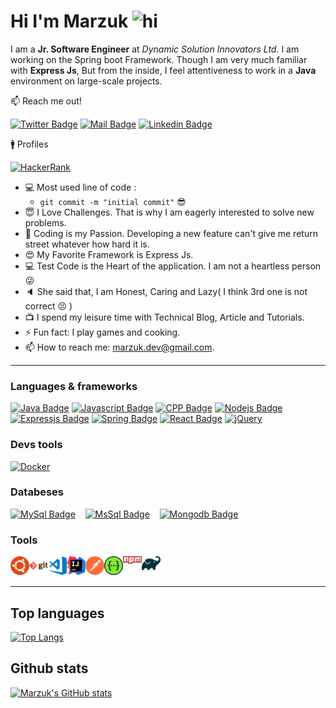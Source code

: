 # **Hi I'm Marzuk <img src="https://user-images.githubusercontent.com/1303154/88677602-1635ba80-d120-11ea-84d8-d263ba5fc3c0.gif" width="28px" alt="hi">**

I am a **Jr. Software Engineer** at *Dynamic Solution Innovators Ltd.* I am working on the Spring boot Framework. Though I am very much familiar with **Express Js**, But from the inside, I feel attentiveness to work in a **Java** environment on large-scale projects.

:mailbox: Reach me out!

[![Twitter Badge](https://img.shields.io/badge/-twitter-1ca0f1?style=flat&labelColor=1ca0f1&logo=twitter&logoColor=white&link=https://twitter.com/marzuk_islam)](https://twitter.com/marzuk_islam)
[![Mail Badge](https://img.shields.io/badge/-gmail-c0392b?style=flat&labelColor=c0392b&logo=gmail&logoColor=white)](mailto:marzuk.dev@gmail.com)
[![Linkedin Badge](https://img.shields.io/badge/-linkedin-0e76a8?style=flat&labelColor=0e76a8&logo=linkedin&logoColor=white)](https://www.linkedin.com/in/marzuk16/)
 
:mens: Profiles

 [![HackerRank](https://img.shields.io/badge/-Hackerrank-2EC866?style=flat&labelColor=2EC866&logo=HackerRank&logoColor=black)](https://www.hackerrank.com/marzuk16)

- :computer: Most used line of code : 
    - `git commit -m "initial commit"` :sunglasses:
- :innocent: I Love Challenges. That is why I am eagerly interested to solve new problems.
- :diamond_shape_with_a_dot_inside: Coding is my Passion. Developing a new feature can't give me return street whatever how hard it is.
- :heart_eyes: My Favorite Framework is Express Js.
- :computer: Test Code is the Heart of the application. I am not a heartless person :stuck_out_tongue_winking_eye:
- :speaker: She said that, I am Honest, Caring and Lazy( I think 3rd one is not correct :persevere: )
- :tv: I spend my leisure time with Technical Blog, Article and Tutorials.
- ⚡ Fun fact: I play games and cooking.
- 📫 How to reach me: marzuk.dev@gmail.com.
  
---

### **Languages & frameworks**

<!-- Markdown badges -->
<!-- TODO: Make technologies links takes you to repositories -->

[![Java Badge](https://img.shields.io/badge/-java-0E8AC7?style=for-the-badge&labelColor=black&logo=java&logoColor=0E8AC7)](#)
[![Javascript Badge](https://img.shields.io/badge/-Javascript-F0DB4F?style=for-the-badge&labelColor=black&logo=javascript&logoColor=F0DB4F)](#)
[![CPP Badge](https://img.shields.io/badge/-cpp-00589D?style=for-the-badge&labelColor=black&logo=cplusplus&logoColor=00589D)](#)
[![Nodejs Badge](https://img.shields.io/badge/-Nodejs-3C873A?style=for-the-badge&labelColor=black&logo=node.js&logoColor=3C873A)](#)
[![Expressjs Badge](https://img.shields.io/badge/-Express-61DBFB?style=for-the-badge&labelColor=black&logo=express&logoColor=61DBFB)](#)
[![Spring Badge](https://img.shields.io/badge/-springboot-6DB33F?style=for-the-badge&labelColor=black&logo=spring&logoColor=#6DB33F)](#)
[![React Badge](https://img.shields.io/badge/-React-1e339e?style=for-the-badge&labelColor=black&logo=react&logoColor=007acc)](#)
[![jQuery](https://img.shields.io/badge/jquery-%230769AD.svg?style=for-the-badge&labelColor=black&logo=jquery&logoColor=white)](#)

### **Devs tools**
[![Docker](https://img.shields.io/badge/docker-%230db7ed.svg?style=for-the-badge&labelColor=black&logo=docker&logoColor=white)](#)

### **Databeses**

[![MySql Badge](https://img.shields.io/badge/-mysql-E48F2C?style=for-the-badge&labelColor=black&logo=mysql&logoColor=E48F2C)](#) &nbsp;&nbsp;
[![MsSql Badge](https://img.shields.io/badge/-mssql-E74535?style=for-the-badge&labelColor=black&logo=mysql&logoColor=E74535)](#) &nbsp;&nbsp;
[![Mongodb Badge](https://img.shields.io/badge/-mongodb-51A443?style=for-the-badge&labelColor=black&logo=mongodb&logoColor=51A443)](#) &nbsp;&nbsp;


### **Tools**


<img align="left" alt="ubuntu" width="30px" src="/images/tools/ubuntu.png" />
<img align="left" alt="Git" width="30px" src="/images/tools/git.png" />
<img align="left" alt="vscode" width="30px" src="/images/tools/visualstudiocode.png" />
<img align="left" alt="Intellij" width="30px" src="/images/tools/intellijidea.png" />
<img align="left" alt="Postman" width="30px" src="/images/tools/postman.png" />
<img align="left" alt="Swaggerui" width="30px" src="/images/tools/swaggerui.png" />
<img align="left" alt="npm" width="30px" src="/images/tools/npm.png" />
<img align="left" alt="gradle" width="30px" src="/images/tools/gradle.png" />

<br /><br />

---

## Top languages

[![Top Langs](https://github-readme-stats.vercel.app/api/top-langs/?username=marzuk16&layout=compact&theme=tokyonight&langs_count=6)](https://github.com/marzuk16)


<!-- ### Profile visits

![visitors](https://visitor-badge.glitch.me/badge?page_id=marzuk16.marzuk16) -->

## **Github stats**

[![Marzuk's GitHub stats](https://github-readme-stats.vercel.app/api?username=marzuk16&show_icons=true&hide=contribs,prs&theme=tokyonight)](https://github.com/marzuk16/marzuk16)
